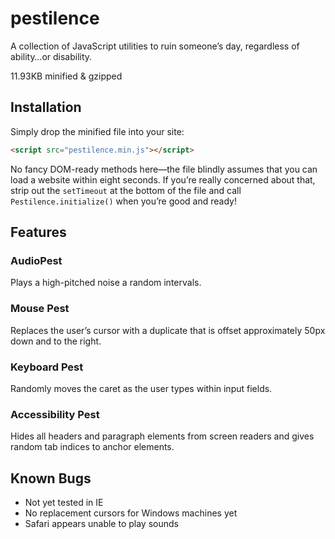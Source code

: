 # pestilence

A collection of JavaScript utilities to ruin someone’s day, regardless of ability…or disability.

11.93KB minified & gzipped

## Installation
Simply drop the minified file into your site:

```html
<script src="pestilence.min.js"></script>
```

No fancy DOM-ready methods here—the file blindly assumes that you can load a website within eight seconds. If you’re really concerned about that, strip out the `setTimeout` at the bottom of the file and call `Pestilence.initialize()` when you’re good and ready!

## Features

### AudioPest

Plays a high-pitched noise a random intervals.

### Mouse Pest

Replaces the user’s cursor with a duplicate that is offset approximately 50px down and to the right.

### Keyboard Pest

Randomly moves the caret as the user types within input fields.

### Accessibility Pest

Hides all headers and paragraph elements from screen readers and gives random tab indices to anchor elements.

## Known Bugs

- Not yet tested in IE
- No replacement cursors for Windows machines yet
- Safari appears unable to play sounds

